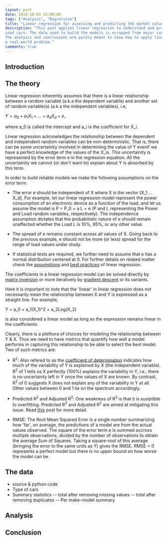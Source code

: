 ```yaml
---
layout: post
date: 2019-10-03 12:00:00
tags: ["Analysis", "Regression"]
title: "Linear regression for assessing and predicting the market value of used cars"
description: "This post applies linear regression to understand and predict the market value of 
used cars. The data used to build the models is scrapped from major car-listing websites.
The analysis and conclusions are purely meant to show how to apply linear regression to 
a real-world problem."
comments: true
---
```


## Introduction

## The theory

Linear regression inherently assumes that there is a linear relationship between a 
random variable (a.k.a the dependent variable) and another set of random variable(s)
(a.k.a the independent variables), i.e,

$Y = a_0 + a_1X_1 + ...+ a_dX_d + e$,

where a_0 is called the intercept and a_i is the coefficient for X_i. 

Linear regression acknowledges the relationship between the dependent and independent 
random variables can be non-deterministic. That is, there can be some uncertainity 
involved in determining the value of Y evenif we have a perfect knowledge of the values 
of the X_is. This uncertainity is represented by the error term e in the regression 
equation. All the uncertainity we cannot (or don't want to) explain about Y is absorbed 
by this term.

In order to build reliable models we make the following assumptions on the error term:

- The error e should be independent of X where X is the vector [X_1 ... X_d]. For example,
let our linear regression model represent the power consumption of an electronic device 
as a function of the load, and let us assume the model is P = P_0 + a L + e 
(P and L representing the Power and Load random variables, respectively).
The independence assumption dictates that the probabilistic nature of e should remain 
unaffected whether the Load L is 10%, 95%, or any other value.

- The spread of e remains constant across all values of X. Going back to the previous example,
e should not be more (or less) spread for the range of load values under study.

- If statistical tests are required, we further need to assume that e has a normal
distribution centered at 0. For further details on related matter check the [assumptions](https://statisticsbyjim.com/regression/ols-linear-regression-assumptions/) 
and [best practices](https://towardsdatascience.com/how-do-you-check-the-quality-of-your-regression-model-in-python-fa61759ff685) 
of linear regression. 

The coefficients in a linear regression model can be solved directly by
[matrix inversion](https://en.wikipedia.org/wiki/Ordinary_least_squares) or more iteratively 
by [gradient descent](https://en.wikipedia.org/wiki/Gradient_descent) or its variants.

Here it is important to note that the 'linear' in linear regression does not necessarily 
mean the relationship between X and Y is expressed as a straight line. For example, 

Y = a_0 + a_1(X_1)^2 + a_2Log(X_2)

is also considered a linear model as long as the expression remains linear in the 
coefficients.

Clearly, there is a plethora of choices for modeling the relationship between Y & X. Thus 
we need to have metrics that quantify how well a model performs in capturing this relationship
to be able to select the best model. Two of such metrics are:

- R<sup>2</sup>: Also refered to as the [coefficient of determination](https://en.wikipedia.org/wiki/Coefficient_of_determination)
indicates how much of the variability of Y is explained by X (the independent variable). R<sup>2</sup> of 
1 tells us X perfectly (100%) explains the variability in Y, i.e., there is no uncertainty left in Y once 
the values of X are known. By contrast, R<sup>2</sup> of 0 suggests X does not explain any of 
the variability in Y at all. Other values between 0 and 1 lie on the spectrum accordingly.

- Predicted R<sup>2</sup> and Adjusted R<sup>2</sup>: One weakness of R<sup>2</sup> is that it is susiptible to 
overfitting. Predicted R<sup>2</sup> and Adjusted R<sup>2</sup> are aimed at mitigating this issue. Read
[this](https://statisticsbyjim.com/regression/interpret-adjusted-r-squared-predicted-r-squared-regression/)
post for more detail.

- RMSE: The Root Mean Squared Error is a single number summarizing how 'far', on average, the predictions 
of a model are from the actual values observed. The square of the error term e is summed accross multiple 
observations, divided by the number of observations to obtain the average Sum of Squares. 
Taking a square-root of this average (bringing the error to the same units as Y) 
gives the RMSE. RMSE = 0 represents a perfect model but there is no upper bound on how worse
the model can be.

## The data
- source & python code
- Type of cars 
- Summary statistics 
	-- total after removing missing values
	-- total after removing duplicates
	-- Per make-model summary

## Analysis

## Conclusion

<!--
<center><img src="{{ site.baseurl }}/assets/img/resource-group-arch.png" align="middle" style="width: 500px; height: 300px" /></center>
-->



